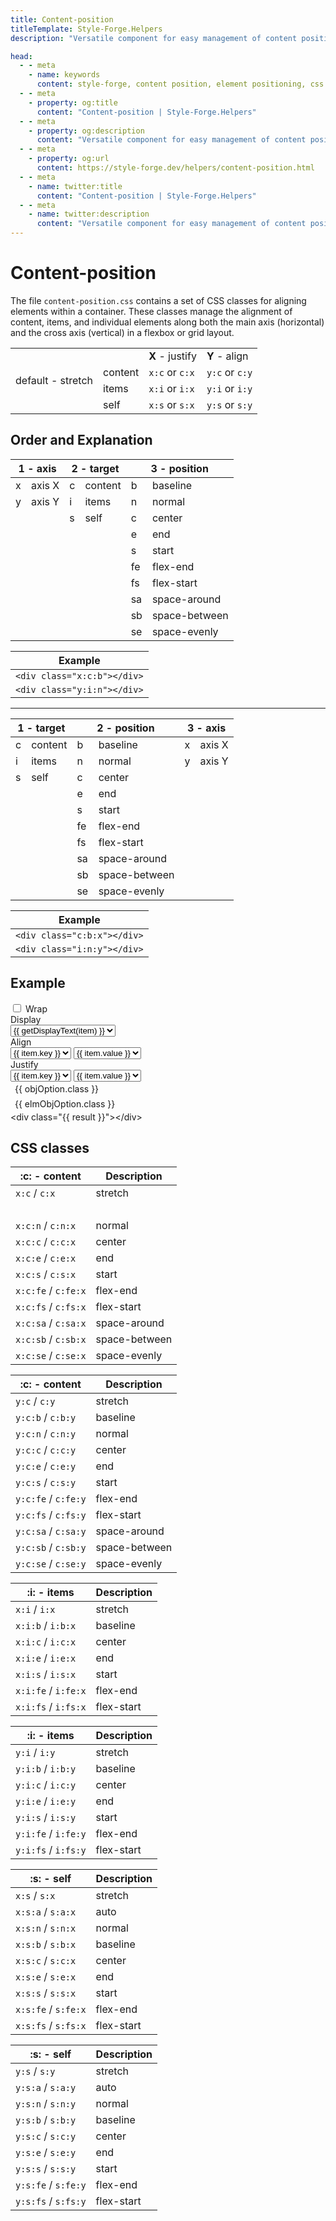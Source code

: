 ```yaml
---
title: Content-position
titleTemplate: Style-Forge.Helpers
description: "Versatile component for easy management of content positioning in web apps."

head:
  - - meta
    - name: keywords
      content: style-forge, content position, element positioning, css positioning, styling, web development, frontend, responsive
  - - meta
    - property: og:title
      content: "Content-position | Style-Forge.Helpers"
  - - meta
    - property: og:description
      content: "Versatile component for easy management of content positioning in web apps."
  - - meta
    - property: og:url
      content: https://style-forge.dev/helpers/content-position.html
  - - meta
    - name: twitter:title
      content: "Content-position | Style-Forge.Helpers"
  - - meta
    - name: twitter:description
      content: "Versatile component for easy management of content positioning in web apps."
---
```


# Content-position

The file `content-position.css` contains a set of CSS classes for aligning elements within a container. These classes manage the alignment of content, items, and individual elements along both the main axis (horizontal) and the cross axis (vertical) in a flexbox or grid layout.

<table class="table">
  <tbody>
    <tr><td rowspan="4">default - stretch</td><td></td><td><strong>X</strong> - justify</td><td><strong>Y</strong> - align</td></tr>
    <tr><td>content</td><td><code>x:c</code> or <code>c:x</code></td><td><code>y:c</code> or <code>c:y</code></td></tr>
    <tr><td>items</td><td><code>x:i</code> or <code>i:x</code></td><td><code>y:i</code> or <code>i:y</code></td></tr>
    <tr><td>self</td><td><code>x:s</code> or <code>s:x</code></td><td><code>y:s</code> or <code>s:y</code></td></tr>
  </tbody>
</table>

## Order and Explanation

<div class="tables d:f wrap">
  <table class="table">
    <thead>
      <tr>
        <th colspan="2">1 - axis</th>
        <th colspan="2">2 - target</th>
        <th colspan="2">3 - position</th>
      </tr>
    </thead>
    <tbody>
      <tr><td>x</td><td>axis X</td><td>c</td><td>content</td><td>b</td><td>baseline</td></tr>
      <tr><td>y</td><td>axis Y</td><td>i</td><td>items</td><td>n</td><td>normal</td></tr>
      <tr><td></td><td></td><td>s</td><td>self</td><td>c</td><td>center</td></tr>
      <tr><td></td><td></td><td></td><td></td><td>e</td><td>end</td></tr>
      <tr><td></td><td></td><td></td><td></td><td>s</td><td>start</td></tr>
      <tr><td></td><td></td><td></td><td></td><td>fe</td><td>flex-end</td></tr>
      <tr><td></td><td></td><td></td><td></td><td>fs</td><td>flex-start</td></tr>
      <tr><td></td><td></td><td></td><td></td><td>sa</td><td>space-around</td></tr>
      <tr><td></td><td></td><td></td><td></td><td>sb</td><td>space-between</td></tr>
      <tr><td></td><td></td><td></td><td></td><td>se</td><td>space-evenly</td></tr>
    </tbody>
  </table>

  <table class="table">
    <thead>
      <tr>
        <th colspan="2">Example</th>
      </tr>
    </thead>
    <tbody>
      <tr><td><code>&lt;div class="x:c:b"&gt;&lt;/div&gt;</code></td></tr>
      <tr><td><code>&lt;div class="y:i:n"&gt;&lt;/div&gt;</code></td></tr>
    </tbody>
  </table>
</div>

---

<div class="tables d:f wrap">
  <table class="table">
    <thead>
      <tr>
        <th colspan="2">1 - target</th>
        <th colspan="2">2 - position</th>
        <th colspan="2">3 - axis</th>
      </tr>
    </thead>
    <tbody>
      <tr><td>c</td><td>content</td><td>b</td><td>baseline</td><td>x</td><td>axis X</td></tr>
      <tr><td>i</td><td>items</td><td>n</td><td>normal</td><td>y</td><td>axis Y</td></tr>
      <tr><td>s</td><td>self</td><td>c</td><td>center</td><td></td><td></td></tr>
      <tr><td></td><td></td><td>e</td><td>end</td><td></td><td></td></tr>
      <tr><td></td><td></td><td>s</td><td>start</td><td></td><td></td></tr>
      <tr><td></td><td></td><td>fe</td><td>flex-end</td><td></td><td></td></tr>
      <tr><td></td><td></td><td>fs</td><td>flex-start</td><td></td><td></td></tr>
      <tr><td></td><td></td><td>sa</td><td>space-around</td><td></td><td></td></tr>
      <tr><td></td><td></td><td>sb</td><td>space-between</td><td></td><td></td></tr>
      <tr><td></td><td></td><td>se</td><td>space-evenly</td><td></td><td></td></tr>
    </tbody>
  </table>


  <table class="table">
    <thead>
      <tr>
        <th colspan="2">Example</th>
      </tr>
    </thead>
    <tbody>
      <tr><td><code>&lt;div class="c:b:x"&gt;&lt;/div&gt;</code></td></tr>
      <tr><td><code>&lt;div class="i:n:y"&gt;&lt;/div&gt;</code></td></tr>
    </tbody>
  </table>

</div>

## Example

<div class="d:f:y">
  <label class="sf-switch">
    <input v-model="hasWrap" type="checkbox" /> <span>Wrap</span>
  </label>
  <div class="d:f y:i:c">
    <div>
      Display
    </div>
    <select class="sf-select" v-model="hasDisplay">
      <option v-for="item in displays" :value="item" :key="item">{{ getDisplayText(item) }}</option>
    </select>
  </div>
  <div class="d:f y:i:c">
    <div>
      Align
    </div>
    <select class="sf-select" v-model="key" @change="onChange(key, option)">
      <option v-for="item in positions.slice(0, 3)" :value="item.key" :key="item.key">{{ item.key }}</option>
    </select>
    <select class="sf-select" v-model="option">
      <option v-for="item in options" :value="item.value" :key="item.value">{{ item.value }}</option>
    </select>
  </div>
  <div class="d:f y:i:c">
    <div>
      Justify
    </div>
    <select class="sf-select" v-model="elmKey" @change="onChange(elmKey, elmOption)">
      <option v-for="item in positions.slice(3)" :value="item.key" :key="item.key">{{ item.key }}</option>
    </select>
    <select class="sf-select" v-model="elmOption">
      <option v-for="item in elmOptions" :value="item.value" :key="item.value">{{ item.value }}</option>
    </select>
  </div>
  
  <div class="wrapper pos:r">
    <div class="pos:a t l axisX">{{ objOption.class }}</div>
    <div class="pos:a b r axisY">{{ elmObjOption.class }}</div>
    <div :class="['d:' + hasDisplay, 'box', objOption.class, elmObjOption.class, { wrap: hasWrap }]">
      <div :class="['sf-c-black:95']" />
      <div :class="['sf-c-black:95']" />
      <div :class="['sf-c-black:95']" />
    </div>
  </div>
</div>

<highlight lang="html">
&lt;div class="{{ result }}"&gt;&lt;/div&gt;
</highlight>

## CSS classes

<div class="d:f x:c:c wrap">

<table>
<thead>
<tr><th>:c: - content</th><th>Description</th></tr>
</thead>
<tbody>
<tr><td><code>x:c</code> / <code>c:x</code></td><td>stretch</td></tr>
<tr><td>&nbsp;</td><td></td></tr>
<tr><td><code>x:c:n</code> / <code>c:n:x</code></td><td>normal</td></tr>
<tr><td><code>x:c:c</code> / <code>c:c:x</code></td><td>center</td></tr>
<tr><td><code>x:c:e</code> / <code>c:e:x</code></td><td>end</td></tr>
<tr><td><code>x:c:s</code> / <code>c:s:x</code></td><td>start</td></tr>
<tr><td><code>x:c:fe</code> / <code>c:fe:x</code></td><td>flex-end</td></tr>
<tr><td><code>x:c:fs</code> / <code>c:fs:x</code></td><td>flex-start</td></tr>
<tr><td><code>x:c:sa</code> / <code>c:sa:x</code></td><td>space-around</td></tr>
<tr><td><code>x:c:sb</code> / <code>c:sb:x</code></td><td>space-between</td></tr>
<tr><td><code>x:c:se</code> / <code>c:se:x</code></td><td>space-evenly</td></tr>
</tbody>
</table>

<table>
<thead>
<tr><th>:c: - content</th><th>Description</th></tr>
</thead>
<tbody>
<tr><td><code>y:c</code> / <code>c:y</code></td><td>stretch</td></tr>
<tr><td><code>y:c:b</code> / <code>c:b:y</code></td><td>baseline</td></tr>
<tr><td><code>y:c:n</code> / <code>c:n:y</code></td><td>normal</td></tr>
<tr><td><code>y:c:c</code> / <code>c:c:y</code></td><td>center</td></tr>
<tr><td><code>y:c:e</code> / <code>c:e:y</code></td><td>end</td></tr>
<tr><td><code>y:c:s</code> / <code>c:s:y</code></td><td>start</td></tr>
<tr><td><code>y:c:fe</code> / <code>c:fe:y</code></td><td>flex-end</td></tr>
<tr><td><code>y:c:fs</code> / <code>c:fs:y</code></td><td>flex-start</td></tr>
<tr><td><code>y:c:sa</code> / <code>c:sa:y</code></td><td>space-around</td></tr>
<tr><td><code>y:c:sb</code> / <code>c:sb:y</code></td><td>space-between</td></tr>
<tr><td><code>y:c:se</code> / <code>c:se:y</code></td><td>space-evenly</td></tr>
</tbody>
</table>

</div>
<div class="d:f x:c:c wrap">

<table>
<thead>
<tr><th>:i: - items</th><th>Description</th></tr>
</thead>
<tbody>
<tr><td><code>x:i</code> / <code>i:x</code></td><td>stretch</td></tr>
<tr><td><code>x:i:b</code> / <code>i:b:x</code></td><td>baseline</td></tr>
<tr><td><code>x:i:c</code> / <code>i:c:x</code></td><td>center</td></tr>
<tr><td><code>x:i:e</code> / <code>i:e:x</code></td><td>end</td></tr>
<tr><td><code>x:i:s</code> / <code>i:s:x</code></td><td>start</td></tr>
<tr><td><code>x:i:fe</code> / <code>i:fe:x</code></td><td>flex-end</td></tr>
<tr><td><code>x:i:fs</code> / <code>i:fs:x</code></td><td>flex-start</td></tr>
</tbody>
</table>

<table>
<thead>
<tr><th>:i: - items</th><th>Description</th></tr>
</thead>
<tbody>
<tr><td><code>y:i</code> / <code>i:y</code></td><td>stretch</td></tr>
<tr><td><code>y:i:b</code> / <code>i:b:y</code></td><td>baseline</td></tr>
<tr><td><code>y:i:c</code> / <code>i:c:y</code></td><td>center</td></tr>
<tr><td><code>y:i:e</code> / <code>i:e:y</code></td><td>end</td></tr>
<tr><td><code>y:i:s</code> / <code>i:s:y</code></td><td>start</td></tr>
<tr><td><code>y:i:fe</code> / <code>i:fe:y</code></td><td>flex-end</td></tr>
<tr><td><code>y:i:fs</code> / <code>i:fs:y</code></td><td>flex-start</td></tr>
</tbody>
</table>

</div>
<div class="d:f x:c:c wrap">

<table>
<thead>
<tr><th>:s: - self</th><th>Description</th></tr>
</thead>
<tbody>
<tr><td><code>x:s</code> / <code>s:x</code></td><td>stretch</td></tr>
<tr><td><code>x:s:a</code> / <code>s:a:x</code></td><td>auto</td></tr>
<tr><td><code>x:s:n</code> / <code>s:n:x</code></td><td>normal</td></tr>
<tr><td><code>x:s:b</code> / <code>s:b:x</code></td><td>baseline</td></tr>
<tr><td><code>x:s:c</code> / <code>s:c:x</code></td><td>center</td></tr>
<tr><td><code>x:s:e</code> / <code>s:e:x</code></td><td>end</td></tr>
<tr><td><code>x:s:s</code> / <code>s:s:x</code></td><td>start</td></tr>
<tr><td><code>x:s:fe</code> / <code>s:fe:x</code></td><td>flex-end</td></tr>
<tr><td><code>x:s:fs</code> / <code>s:fs:x</code></td><td>flex-start</td></tr>
</tbody>
</table>

<table>
<thead>
<tr><th>:s: - self</th><th>Description</th></tr>
</thead>
<tbody>
<tr><td><code>y:s</code> / <code>s:y</code></td><td>stretch</td></tr>
<tr><td><code>y:s:a</code> / <code>s:a:y</code></td><td>auto</td></tr>
<tr><td><code>y:s:n</code> / <code>s:n:y</code></td><td>normal</td></tr>
<tr><td><code>y:s:b</code> / <code>s:b:y</code></td><td>baseline</td></tr>
<tr><td><code>y:s:c</code> / <code>s:c:y</code></td><td>center</td></tr>
<tr><td><code>y:s:e</code> / <code>s:e:y</code></td><td>end</td></tr>
<tr><td><code>y:s:s</code> / <code>s:s:y</code></td><td>start</td></tr>
<tr><td><code>y:s:fe</code> / <code>s:fe:y</code></td><td>flex-end</td></tr>
<tr><td><code>y:s:fs</code> / <code>s:fs:y</code></td><td>flex-start</td></tr>
</tbody>
</table>

</div>

<script setup>
import { ref, computed } from 'vue'; 

import 'style-forge.form/src/var.css';

import 'style-forge.form/src/switch.css';
import 'style-forge.form/src/select.css';

import 'style-forge.colors/src/colors/20/black.css';

const $class = ref(null);

const positions = 
[
  { 
    key: "align-content",
    options: [
      { axis: "y", target: "c", suffix: "", class: "c:y", value: "stretch" },
      { axis: "y", target: "c", suffix: "b", class: "c:b:y", value: "baseline" },
      { axis: "y", target: "c", suffix: "n", class: "c:n:y", value: "normal" },
      { axis: "y", target: "c", suffix: "c", class: "c:c:y", value: "center" },
      { axis: "y", target: "c", suffix: "e", class: "c:e:y", value: "end" },
      { axis: "y", target: "c", suffix: "s", class: "c:s:y", value: "start" },
      { axis: "y", target: "c", suffix: "fe", class: "c:fe:y", value: "flex-end" },
      { axis: "y", target: "c", suffix: "fs", class: "c:fs:y", value: "flex-start" },
      { axis: "y", target: "c", suffix: "sa", class: "c:sa:y", value: "space-around" },
      { axis: "y", target: "c", suffix: "sb", class: "c:sb:y", value: "space-between" },
      { axis: "y", target: "c", suffix: "se", class: "c:se:y", value: "space-evenly" },
    ],
  },
  {
    key: "align-items",
    options: [
      { axis: "y", target: "i", suffix: "", class: "i:y", value: "stretch" },
      { axis: "y", target: "i", suffix: "b", class: "i:b:y", value: "baseline" },
      { axis: "y", target: "i", suffix: "c", class: "i:c:y", value: "center" },
      { axis: "y", target: "i", suffix: "e", class: "i:e:y", value: "end" },
      { axis: "y", target: "i", suffix: "s", class: "i:s:y", value: "start" },
      { axis: "y", target: "i", suffix: "fe", class: "i:fe:y", value: "flex-end" },
      { axis: "y", target: "i", suffix: "fs", class: "i:fs:y", value: "flex-start" },
    ],
  },
  {
    key: "align-self",
    options: [
      { axis: "y", target: "s", suffix: "", class: "s:y", value: "stretch" },
      { axis: "y", target: "s", suffix: "a", class: "s:a:y", value: "auto" },
      { axis: "y", target: "s", suffix: "n", class: "s:n:y", value: "normal" },
      { axis: "y", target: "s", suffix: "b", class: "s:b:y", value: "baseline" },
      { axis: "y", target: "s", suffix: "c", class: "s:c:y", value: "center" },
      { axis: "y", target: "s", suffix: "e", class: "s:e:y", value: "end" },
      { axis: "y", target: "s", suffix: "s", class: "s:s:y", value: "start" },
      { axis: "y", target: "s", suffix: "fe", class: "s:e:y", value: "flex-end" },
      { axis: "y", target: "s", suffix: "fs", class: "s:s:y", value: "flex-start" },
    ],
  },
  {
    key: "justify-content",
    options: [
      { axis: "x", target: "c", suffix: "", class: "c:x", value: "stretch" },
      { axis: "x", target: "c", suffix: "n", class: "c:n:x", value: "normal" },
      { axis: "x", target: "c", suffix: "c", class: "c:c:x", value: "center" },
      { axis: "x", target: "c", suffix: "e", class: "c:e:x", value: "end" },
      { axis: "x", target: "c", suffix: "s", class: "c:s:x", value: "start" },
      { axis: "x", target: "c", suffix: "fe", class: "c:e:x", value: "flex-end" },
      { axis: "x", target: "c", suffix: "fs", class: "c:s:x", value: "flex-start" },
      { axis: "x", target: "c", suffix: "sa", class: "c:sa:x", value: "space-around" },
      { axis: "x", target: "c", suffix: "sb", class: "c:sb:x", value: "space-between" },
      { axis: "x", target: "c", suffix: "se", class: "c:se:x", value: "space-evenly" },
    ],
  },
  {
    key: "justify-items",
    options: [
      { axis: "x", target: "i", suffix: "", class: "i:x", value: "stretch" },
      { axis: "x", target: "i", suffix: "b", class: "i:b:x", value: "baseline" },
      { axis: "x", target: "i", suffix: "c", class: "i:c:x", value: "center" },
      { axis: "x", target: "i", suffix: "e", class: "i:e:x", value: "end" },
      { axis: "x", target: "i", suffix: "s", class: "i:s:x", value: "start" },
      { axis: "x", target: "i", suffix: "fe", class: "i:e:x", value: "flex-end" },
      { axis: "x", target: "i", suffix: "fs", class: "i:s:x", value: "flex-start" },
    ],
  },
  {
    key: "justify-self",
    options: [
      { axis: "x", target: "s", suffix: "", class: "s:x", value: "stretch" },
      { axis: "x", target: "s", suffix: "a", class: "s:a:x", value: "auto" },
      { axis: "x", target: "s", suffix: "n", class: "s:n:x", value: "normal" },
      { axis: "x", target: "s", suffix: "b", class: "s:b:x", value: "baseline" },
      { axis: "x", target: "s", suffix: "c", class: "s:c:x", value: "center" },
      { axis: "x", target: "s", suffix: "e", class: "s:e:x", value: "end" },
      { axis: "x", target: "s", suffix: "s", class: "s:s:x", value: "start" },
      { axis: "x", target: "s", suffix: "fe", class: "s:e:x", value: "flex-end" },
      { axis: "x", target: "s", suffix: "fs", class: "s:s:x", value: "flex-start" },
    ],
  },
];

const displays = ['b', 'f', 'g'];
const hasDisplay = ref('f');

const hasWrap = ref(false);

const key = ref(positions[1].key);
const option = ref(positions[1].options[2].value);
const options = computed(() => positions.find(x => x.key === key.value).options);
const objOption = computed(() => options.value.find(x => x.value === option.value) || options.value[0].value);

const elmKey = ref(positions[3].key);
const elmOption = ref(positions[3].options[2].value);
const elmOptions = computed(() => positions.find(x => x.key === elmKey.value).options);
const elmObjOption = computed(() => elmOptions.value.find(x => x.value === elmOption.value) || elmOptions.value[0].value);

const result = computed(() => {
  const wrap = hasWrap.value ? 'wrap' : null;
  return ['d:' + hasDisplay.value, wrap, objOption.value.class, elmObjOption.value.class].filter(x => x).join(' ');
});

function getDisplayText(payload) {
  if (payload === 'b') return 'block';
  if (payload === 'f') return 'flex';
  if (payload === 'g') return 'grid';
}

function onChange(k, o) {
  const i = positions.findIndex(x => x.key === k);
  const opts = positions[i].options;
  if (opts.map(x => x.value).includes(o)) return;
  const mod = i < 3 ? option : elmOption;
  mod.value = opts[0].value;
}
</script>

<style scoped>
.box {
  border: 1px solid var(--vp-c-divider);

  height: 200px;
}

.box > div {
  width: 50px;
  height: 50px;

  box-shadow: inset 0 0 1px;
}

.axisX,
.axisY {
  padding: 0.25em 0.5em;
}

.tables table {
  table-layout: fixed;
}
.table td {
  white-space: nowrap;
}
</style>
